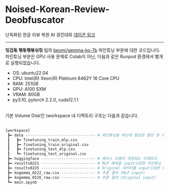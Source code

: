 # Noised-Korean-Review-Deobfuscator

난독화된 한글 리뷰 복원 AI 경진대회 [데이콘 링크](https://dacon.io/competitions/official/236446/overview/description)

---

**읶겄돆 핶돆핶볶싞짂** 팀의 [beomi/gemma-ko-7b](https://huggingface.co/beomi/gemma-ko-7b) 파인튜닝 부분에 대한 코드입니다. <br/>
파인튜닝 부분은 GPU 사용 문제로 Colab이 아닌, 다음과 같은 Runpod 환경에서 별개로 실행되었습니다. <br/>

* OS: ubuntu22.04
* CPU: Intel(R) Xeon(R) Platinum 8462Y 16 Core CPU
* RAM: 251GB
* GPU: A100 SXM
* VRAM: 80GB
* py3.10, pytorch 2.2.0, cuda12.1.1

<br/>
기본 Volume Disk인 \workspace 내 디렉토리 구조는 다음과 같습니다. <br/>
<br/>

```python
[workspace]
 ┣━ data ------------------------------- # 파인튜닝을 하는데 필요한 훈련 및 추론 데이터
 ┃   ┣━ finetuning_train_mlp.csv
 ┃   ┣━ finetuning_train_original.csv
 ┃   ┣━ finetuning_test_mlp.csv
 ┃   ┗━ finetuning_test_original.csv
 ┣━ huggingface ------------------------ # 베이스 모델이 저장되는 디렉토리
 ┣━ results0221 ------------------------ # MLP 해독을 input으로한 파인튜닝 
 ┣━ results0225 ------------------------ # Original 데이터를 input으로한 파인튜닝
 ┣━ kogemma_0222_raw.csv --------------- # 추론 결과 (MLP input)
 ┣━ kogemma_0226_raw.csv --------------- # 추론 결과 (Original input)
 ┗━ main.ipynb
```
